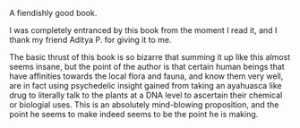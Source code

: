  A fiendishly good book. 


I was completely entranced by this book from the moment I read it, and I thank my friend Aditya P. for giving it to me.

The basic thrust of this book is so bizarre that summing it up like this almost seems insane, but the point of the author is that certain human beings that have affinities towards the local flora and fauna, and know them very well, are in fact using psychedelic insight gained from taking an ayahuasca like drug to literally talk to the plants at a DNA level to ascertain their chemical or biologial uses. This is an absolutely mind-blowing proposition, and the point he seems to make indeed seems to be the point he is making.

